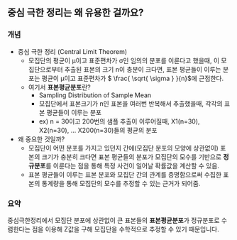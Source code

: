 ## **중심 극한 정리는 왜 유용한 걸까요?**

### **개념**
* 중심 극한 정리 (Central Limit Theorem)
    * 모집단의 평균이 μ이고 표준편차가 σ인 임의의 분포를 이룬다고 했을때, 이 모집단으로부터 추출된 표본의 크기 n이 충분이 크다면, 표본 평균들이 이루는 분포는 평균이 μ이고 표준편차가 $ \frac{ \sqrt{ \sigma } }{n}$에 근접한다. 
    * 여기서 **표본평균분포**란?
        * Sampling Distribution of Sample Mean
        * 모집단에서 표본크기가 n인 표본을 여러번 반복해서 추출했을때, 각각의 표본 평균들이 이루는 분포
        * ex) n = 30이고 200번의 샘플 추출이 이루어질때, X1(n=30), X2(n=30), ... X200(n=30)들의 평균의 분포 
* 왜 중요한 것일까?
    * 모집단이 어떤 분포를 가지고 있던지 간에(모집단 분포의 모양에 상관없이) 표본의 크기가 충분히 크다면 표본 평균들의 분포가 모집단의 모수를 기반으로 **정규분포**를 이룬다는 점을 통해 특정 사건이 일어날 확률값을 계산할 수 있음. 
    * 표본 평균들이 이루는 표본 분포와 모집단 간의 관계를 증명함으로써 수집한 표본의 통계량을 통해 모집단의 모수를 추정할 수 있는 근거가 되어줌. 

### **요약**
중심극한정리에서 모집단 분포에 상관없이 큰 표본들의 **표본평균분포**가 정규분포로 수렴한다는 점을 이용해 Z값을 구해 모집단을 수학적으로 추정할 수 있기 때문입니다. 